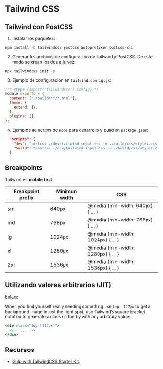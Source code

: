 # Tailwind CSS

## Tailwind con PostCSS

1. Instalar los paquetes:

```bash
npm install -D tailwindcss postcss autoprefixer postcss-cli
```

2. Generar los archivos de configuración de Tailwind y PostCSS. De este modo se crean los dos a la vez:

```bash
npx tailwindcss init -p
```

3. Ejemplo de configuración en `tailwind.config.js`:

```javascript
/** @type {import('tailwindcss').Config} */
module.exports = {
  content: ["./build/**/*.html"],
  theme: {
    extend: {},
  },
  plugins: [],
};
```

4. Ejemplos de scripts de `node` para desarrollo y build en `package.json`:

```json
  "scripts": {
    "dev": "postcss ./dev/tailwind-input.css -o ./build/css/styles.css --watch",
    "build": "postcss ./dev/tailwind-input.css -o ./build/css/styles.css"
  }
```

## Breakpoints

Tailwind es **mobile first**.

| Breakpoint prefix | Minimun width | CSS                                |
| ----------------- | ------------- | ---------------------------------- |
| sm                | 640px         | @media (min-width: 640px) { ... }  |
| md                | 768px         | @media (min-width: 768px) { ... }  |
| lg                | 1024px        | @media (min-width: 1024px) { ... } |
| xl                | 1280px        | @media (min-width: 1280px) { ... } |
| 2xl               | 1536px        | @media (min-width: 1536px) { ... } |

## Utilizando valores arbitrarios (JIT)

[Enlace](https://tailwindcss.com/docs/adding-custom-styles)

When you find yourself really needing something like `top: 117px` to get a background image in just the right spot, use Tailwind’s square bracket notation to generate a class on the fly with any arbitrary value:

```html
<div class="top-[117px]">
  <!-- ... -->
</div>
```

## Recursos

- [Gulp with TailwindCSS Starter Kit](https://github.com/lazymozek/gulp-with-tailwindcss).
